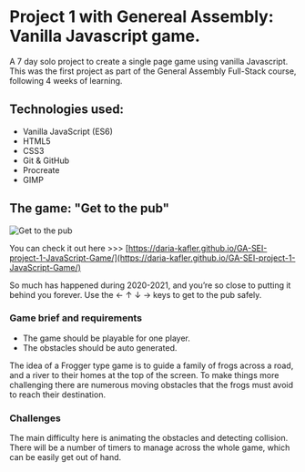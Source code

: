 # Project 1 with Genereal Assembly: Vanilla Javascript game.
A 7 day solo project to create a single page game using vanilla Javascript. This was the first project as part of the General Assembly Full-Stack course, following 4 weeks of learning.

## Technologies used: 
* Vanilla JavaScript (ES6)
* HTML5
* CSS3
* Git & GitHub
* Procreate
* GIMP

## The game: "Get to the pub"
![Get to the pub](https://raw.githubusercontent.com/daria-kafler/GA-SEI-project-1-JavaScript-Game/main/assets/Screenshot%202021-08-09%20at%2009.58.18.png)

You can check it out here >>> [https://daria-kafler.github.io/GA-SEI-project-1-JavaScript-Game/](https://daria-kafler.github.io/GA-SEI-project-1-JavaScript-Game/) 

So much has happened during 2020-2021, and you’re so close to putting it behind you forever. 
Use the ← ↑ ↓ →  keys to get to the pub safely.


### Game brief and requirements
* The game should be playable for one player.
* The obstacles should be auto generated.

The idea of a Frogger type game is to guide a family of frogs across a road, and a river to their homes at the top of the screen.
To make things more challenging there are numerous moving obstacles that the frogs must avoid to reach their destination.


### Challenges
The main difficulty here is animating the obstacles and detecting collision. 
There will be a number of timers to manage across the whole game, which can be easily get out of hand.

